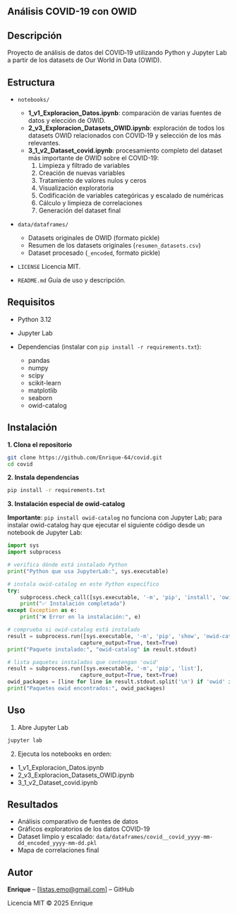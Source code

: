 ## Análisis COVID-19 con OWID

## Descripción

Proyecto de análisis de datos del COVID‑19 utilizando Python y Jupyter Lab a partir de los datasets de Our World in Data (OWID).

## Estructura

- `notebooks/`
  - **1_v1_Exploracion_Datos.ipynb**: comparación de varias fuentes de datos y elección de OWID.
  - **2_v3_Exploracion_Datasets_OWID.ipynb**: exploración de todos los datasets OWID relacionados con COVID‑19 y selección de los más relevantes.
  - **3_1_v2_Dataset_covid.ipynb**: procesamiento completo del dataset más importante de OWID sobre el COVID-19:
    1. Limpieza y filtrado de variables
    2. Creación de nuevas variables
    3. Tratamiento de valores nulos y ceros
    4. Visualización exploratoria
    5. Codificación de variables categóricas y escalado de numéricas
    6. Cálculo y limpieza de correlaciones
    7. Generación del dataset final

- `data/dataframes/`
  - Datasets originales de OWID (formato pickle)
  - Resumen de los datasets originales (`resumen_datasets.csv`)
  - Dataset procesado (`_encoded`, formato pickle)

- `LICENSE`
  Licencia MIT.

- `README.md`
  Guía de uso y descripción.

## Requisitos

- Python 3.12
- Jupyter Lab
- Dependencias (instalar con `pip install -r requirements.txt`):

  * pandas
  * numpy
  * scipy
  * scikit-learn
  * matplotlib
  * seaborn
  * owid-catalog

## Instalación

**1. Clona el repositorio**
 
 ```bash
 git clone https://github.com/Enrique-64/covid.git
 cd covid
 ```

**2. Instala dependencias**

 ```bash 
 pip install -r requirements.txt
 ```

**3. Instalación especial de owid-catalog**

**Importante**: `pip install owid-catalog` no funciona con Jupyter Lab; para instalar owid-catalog hay que ejecutar el siguiente código desde un notebook de Jupyter Lab:

```python
import sys
import subprocess

# verifica dónde está instalado Python
print("Python que usa JupyterLab:", sys.executable)

# instala owid-catalog en este Python específico
try:
    subprocess.check_call([sys.executable, '-m', 'pip', 'install', 'owid-catalog'])
    print("✅ Instalación completada")
except Exception as e:
    print("❌ Error en la instalación:", e)

# comprueba si owid-catalog está instalado
result = subprocess.run([sys.executable, '-m', 'pip', 'show', 'owid-catalog'], 
                       capture_output=True, text=True)
print("Paquete instalado:", "owid-catalog" in result.stdout)

# lista paquetes instalados que contengan 'owid'
result = subprocess.run([sys.executable, '-m', 'pip', 'list'], 
                       capture_output=True, text=True)
owid_packages = [line for line in result.stdout.split('\n') if 'owid' in line.lower()]
print("Paquetes owid encontrados:", owid_packages)
```

## Uso

1. Abre Jupyter Lab

 ```bash
 jupyter lab
 ```

2. Ejecuta los notebooks en orden:

- 1_v1_Exploracion_Datos.ipynb
- 2_v3_Exploracion_Datasets_OWID.ipynb
- 3_1_v2_Dataset_covid.ipynb

## Resultados

- Análisis comparativo de fuentes de datos
- Gráficos exploratorios de los datos COVID-19
- Dataset limpio y escalado: `data/dataframes/covid__covid_yyyy-mm-dd_encoded_yyyy-mm-dd.pkl`
- Mapa de correlaciones final

## Autor

**Enrique** – [listas.emo@gmail.com] – GitHub

Licencia MIT © 2025 Enrique
